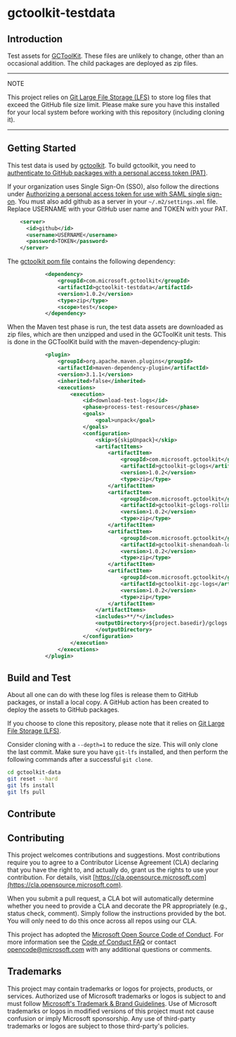 # gctoolkit-testdata

## Introduction

Test assets for [GCToolKit](https://github.com/microsoft/gctoolkit). These files are unlikely to change, other than an occasional
addition. The child packages are deployed as zip files.

---
NOTE

This project relies on [Git Large File Storage (LFS)](https://git-lfs.github.com/) to store log files that
exceed the GitHub file size limit. Please make sure you have this installed for your local system before working
with this repository (including cloning it).

---

## Getting Started

This test data is used by [gctoolkit](https://github.com/microsoft/gctoolkit). To build gctoolkit, you need to
[authenticate to GitHub packages with a personal access token (PAT)](https://docs.github.com/en/packages/working-with-a-github-packages-registry/working-with-the-apache-maven-registry#authenticating-with-a-personal-access-token).

If your organization uses Single Sign-On (SSO), also follow the directions under [Authorizing a personal access token for use with SAML single sign-on](https://docs.github.com/en/github/authenticating-to-github/authenticating-with-saml-single-sign-on/authorizing-a-personal-access-token-for-use-with-saml-single-sign-on).
You must also add github as a server in your `~/.m2/settings.xml` file. Replace USERNAME with your GitHub user name and TOKEN with your PAT.

```xml
    <server>
      <id>github</id>
      <username>USERNAME</username>
      <password>TOKEN</password>
    </server>
```

The [gctoolkit pom file](https://github.com/microsoft/gctoolkit/blob/main/pom.xml) contains the following dependency:

```xml
            <dependency>
                <groupId>com.microsoft.gctoolkit</groupId>
                <artifactId>gctoolkit-testdata</artifactId>
                <version>1.0.2</version>
                <type>zip</type>
                <scope>test</scope>
            </dependency>
```

When the Maven test phase is run, the test data assets are downloaded as zip files, which are then unzipped and used in the GCToolKit unit tests.
This is done in the GCToolKit build with the maven-dependency-plugin:

```xml
            <plugin>
                <groupId>org.apache.maven.plugins</groupId>
                <artifactId>maven-dependency-plugin</artifactId>
                <version>3.1.1</version>
                <inherited>false</inherited>
                <executions>
                    <execution>
                        <id>download-test-logs</id>
                        <phase>process-test-resources</phase>
                        <goals>
                            <goal>unpack</goal>
                        </goals>
                        <configuration>
                            <skip>${skipUnpack}</skip>
                            <artifactItems>
                                <artifactItem>
                                    <groupId>com.microsoft.gctoolkit</groupId>
                                    <artifactId>gctoolkit-gclogs</artifactId>
                                    <version>1.0.2</version>
                                    <type>zip</type>
                                </artifactItem>
                                <artifactItem>
                                    <groupId>com.microsoft.gctoolkit</groupId>
                                    <artifactId>gctoolkit-gclogs-rolling</artifactId>
                                    <version>1.0.2</version>
                                    <type>zip</type>
                                </artifactItem>
                                <artifactItem>
                                    <groupId>com.microsoft.gctoolkit</groupId>
                                    <artifactId>gctoolkit-shenandoah-logs</artifactId>
                                    <version>1.0.2</version>
                                    <type>zip</type>
                                </artifactItem>
                                <artifactItem>
                                    <groupId>com.microsoft.gctoolkit</groupId>
                                    <artifactId>gctoolkit-zgc-logs</artifactId>
                                    <version>1.0.2</version>
                                    <type>zip</type>
                                </artifactItem>
                            </artifactItems>
                            <includes>**/*</includes>
                            <outputDirectory>${project.basedir}/gclogs
                            </outputDirectory>
                        </configuration>
                    </execution>
                </executions>
            </plugin>

```

## Build and Test

About all one can do with these log files is release them to GitHub packages, or install a local copy.
A GitHub action has been created to deploy the assets to GitHub packages.

If you choose to clone this repository, please note that it relies on [Git Large File Storage (LFS)](https://git-lfs.github.com/). 

Consider cloning with a `--depth=1` to reduce the size. This will only clone the last commit.
Make sure you have `git-lfs` installed, and then perform the following commands after a successful `git clone`.

```bash
cd gctoolkit-data
git reset --hard
git lfs install
git lfs pull
```

## Contribute

## Contributing

This project welcomes contributions and suggestions.  Most contributions require you to agree to a
Contributor License Agreement (CLA) declaring that you have the right to, and actually do, grant us
the rights to use your contribution. For details, visit [https://cla.opensource.microsoft.com](https://cla.opensource.microsoft.com).

When you submit a pull request, a CLA bot will automatically determine whether you need to provide
a CLA and decorate the PR appropriately (e.g., status check, comment). Simply follow the instructions
provided by the bot. You will only need to do this once across all repos using our CLA.

This project has adopted the [Microsoft Open Source Code of Conduct](https://opensource.microsoft.com/codeofconduct/).
For more information see the [Code of Conduct FAQ](https://opensource.microsoft.com/codeofconduct/faq/) or
contact [opencode@microsoft.com](mailto:opencode@microsoft.com) with any additional questions or comments.

## Trademarks

This project may contain trademarks or logos for projects, products, or services. Authorized use of Microsoft
trademarks or logos is subject to and must follow
[Microsoft's Trademark & Brand Guidelines](https://www.microsoft.com/en-us/legal/intellectualproperty/trademarks/usage/general).
Use of Microsoft trademarks or logos in modified versions of this project must not cause confusion or imply Microsoft sponsorship.
Any use of third-party trademarks or logos are subject to those third-party's policies.
